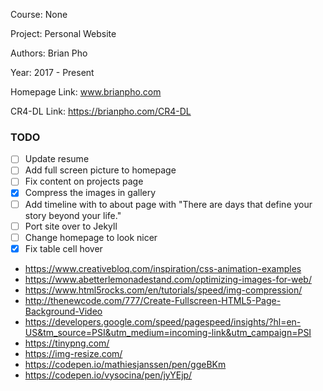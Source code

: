 Course: None

Project: Personal Website

Authors: Brian Pho

Year: 2017 - Present

Homepage Link:  www.brianpho.com

CR4-DL Link: https://brianpho.com/CR4-DL

### TODO

- [ ] Update resume
- [ ] Add full screen picture to homepage
- [ ] Fix content on projects page
- [x] Compress the images in gallery
- [ ] Add timeline with to about page with "There are days that define your story beyond your life."
- [ ] Port site over to Jekyll
- [ ] Change homepage to look nicer
- [x] Fix table cell hover

- https://www.creativebloq.com/inspiration/css-animation-examples
- https://www.abetterlemonadestand.com/optimizing-images-for-web/
- https://www.html5rocks.com/en/tutorials/speed/img-compression/
- http://thenewcode.com/777/Create-Fullscreen-HTML5-Page-Background-Video
- https://developers.google.com/speed/pagespeed/insights/?hl=en-US&tm_source=PSI&utm_medium=incoming-link&utm_campaign=PSI
- https://tinypng.com/
- https://img-resize.com/
- https://codepen.io/mathiesjanssen/pen/ggeBKm
- https://codepen.io/vysocina/pen/jyYEjp/
